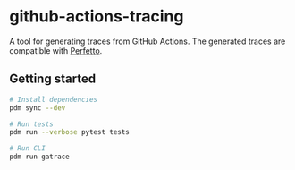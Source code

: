 # github-actions-tracing

A tool for generating traces from GitHub Actions. The generated traces are compatible with [Perfetto](https://ui.perfetto.dev/).

## Getting started

```bash
# Install dependencies
pdm sync --dev

# Run tests
pdm run --verbose pytest tests

# Run CLI
pdm run gatrace
```

